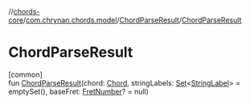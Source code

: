//[chords-core](../../../index.md)/[com.chrynan.chords.model](../index.md)/[ChordParseResult](index.md)/[ChordParseResult](-chord-parse-result.md)

# ChordParseResult

[common]\
fun [ChordParseResult](-chord-parse-result.md)(chord: [Chord](../-chord/index.md), stringLabels: [Set](https://kotlinlang.org/api/latest/jvm/stdlib/kotlin.collections/-set/index.html)&lt;[StringLabel](../-string-label/index.md)&gt; = emptySet(), baseFret: [FretNumber](../-fret-number/index.md)? = null)
